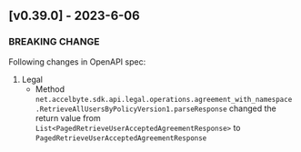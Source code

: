 <a name="v0.39.0"></a>
## [v0.39.0] - 2023-6-06

### BREAKING CHANGE

Following changes in OpenAPI spec:

1. Legal
   - Method `net.accelbyte.sdk.api.legal.operations.agreement_with_namespace.RetrieveAllUsersByPolicyVersion1.parseResponse` changed the return value from `List<PagedRetrieveUserAcceptedAgreementResponse>` to `PagedRetrieveUserAcceptedAgreementResponse`

